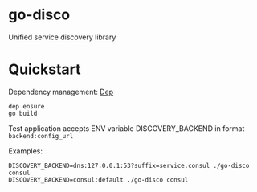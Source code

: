 # go-disco
Unified service discovery library

# Quickstart

Dependency management: [Dep](https://github.com/golang/dep)

    dep ensure
    go build

Test application accepts ENV variable DISCOVERY_BACKEND in format `backend:config_url`

Examples:

    DISCOVERY_BACKEND=dns:127.0.0.1:53?suffix=service.consul ./go-disco consul
    DISCOVERY_BACKEND=consul:default ./go-disco consul
